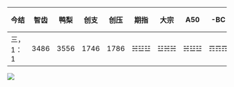 今结|智齿|鸭梨|创支|创压|期指|大宗|A50|-BC|港通|新股
---|---|---|---|---|---|---|---|---|---|---
三，1：1|3486|3556|1746|1786|☵☳☳|☳☵☵|☵☳☳|☶☶☶|☵该☶|零三一
![](http://scd.cn.rfi.fr/sites/chinese.filesrfi/imagecache/rfi_16x9_1024_578/sites/images.rfi.fr/files/aef_image/wz0.gif)

